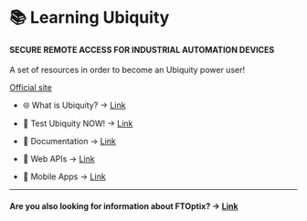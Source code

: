 # 📚 Learning Ubiquity 
#### SECURE REMOTE ACCESS FOR INDUSTRIAL AUTOMATION DEVICES

A set of resources in order to become an Ubiquity power user!

[Official site](https://ubiquity.asem.it/en/Index)

- 🌐 What is Ubiquity? -> [Link](./chapters/overview.md)

- 🚀 Test Ubiquity NOW! -> [Link](./chapters/getting_started.md)

- 📖 Documentation -> [Link](./chapters/documentation.md)

- 🔗 Web APIs -> [Link](./chapters/web_apis.md)

- 📱 Mobile Apps -> [Link](./chapters/mobile_apps.md)


---

#### Are you also looking for information about FTOptix? -> [Link](https://github.com/massimovar/LearningFTOptix)